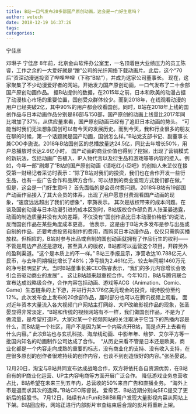 ```yaml
---
title: B站一口气发布20多部国产原创动画，这会是一门好生意吗？
author: wetech
date: 2018-12-19 16:37:26
tags: 
categories: 
---
```

宁佳彦
<!-- more -->
邓琳子
宁佳彦
8年前，北京金山软件办公室里，一名顶着巨大业绩压力的员工陈睿，工作之余的一大爱好就是“蹭”公司的光纤网络下载动画片。此后，这个“70后”资深动漫迷投资了哔哩哔哩（下称“B站”），并成为这家公司董事长。
现在，这家聚集了不少动漫爱好者的网站，开始发力国产原创动画，一口气发布了二十余部国产原创动画作品。
据B站提供的数据，在2015年之前，日本和欧美的动漫占据了动漫核心市场的重要位置，国创受众群体较少。而到2018年，在线观看动漫的用户已经突破2亿，其中90%的用户都会收看国创。同时，B站在2018年上线的国创作品与日本动画作品分别是86部与150部，国产原创的动画上线量比2017年同比增加了37%，从供应量来看，国产原创动画已经有了追赶日本动画的势头。
“可能当时我们无法想象国创可以有今天的发展历史。而到今天，我和行业很多的朋友在聊的时候，第一个话题就是国产动画，国创怎么样。”B站党支部书记、副董事长兼COO李旎说。2018年B站国创区的总播放量达24.5亿，同比去年增长50%，用户总播放时长达2.6亿小时。
国产动画的商业价值也得到了挖掘，出现了营销模式的新玩法，包括动画广告植入、IP人物代言以及衍生品和游戏等等内容的接入。例如，今年一部“刷爆了”B站的国产原创动画《请吃红小豆吧》的创始人朱芷仪在接受第一财经记者采访时表示：“除了B站对我们的投资，我们也在合作开发一些衍生品，也有一些广告合作和品牌方合作，可以想到的商业变现方式我们都在做。”
但是，这会是一门好生意吗？
首先面临的是会员付费问题。2018年B站有19部国产动画作品接入了其大会员的体系，出现了用户愿意付费观看国产动画的现象，“速度远远超出了我们的想象”，李旖表示。
其次是版权带来的成本问题。在谈及国创动漫与日本动漫引进的成本区别时，B站版权合作部负责人张圣晏透露，动画的制造质量并没有大的差距，不仅没有“国创作品比日本动漫价格低”的说法，反而国创作品在某些角度成本更高。
他表示，这是由于B站大多发布是参与出品或自制的作品，还要考虑投资和制作的费用，而购买日本动漫作品，仅仅只需购买播放权。但相应的，B站对参与出品或自制的国创动画就拥有了作品衍生的权利——不管是周边产品还是游戏，甚至真人的版权，B站都可以运营这个项目，开辟另外的盈利渠道。“这个是本质上的不一样。”
B站三季报显示，净营收达10.788亿元人民币，与去年同期相比增长了48%；净亏损为2.461亿元，较去年同期1460万元的净亏损明显扩大。当时B站董事长兼CEO陈睿表示，“我们的多元内容增长会吸引会员驱动商业的发展” 。
这让B站越来越重视合作。今年10月，B站与腾讯联合宣布达成战略级合作，合作内容包括动画、游戏等ACG（Animation、Comic、Game）生态链条的上下游，并进行共3.176亿美元现金的投资，增持股份至约12%。此次发布会上发布的20余部作品，届时部分也可以在腾讯视频上观看。
面对近年资本大量流入各大视频门户网站主打网综、大IP改编影视作品的现象，张圣晏显得非常淡定，“B站和传统的视频网站有不一样，我们做国创作品，不是为了做流量，是希望打造IP。大家对某一个视频网站的关注取决于它当下的热播内容是什么，而B站是一个社区，用户不是因为某一个内容点开B站，而是点开上去看有什么内容。”
此次B站也与玄机科技、海岸线动画、中影年年、绘梦、艾尔平方等一批国内知名的动画制作公司达成了合作。 
“从历史来看不管是日本还是欧美，商业化都是一个内容走向成熟的重要的标志，没有商业化的支持、没有收入支持，在座很多原创的创作者很难持续的创作内容，也谈不到创造很好的内容。”张圣晏说。
 
 
12月20日，淘宝与B站共同宣布达成战略合作，双方将依托各自资源优势，在B站自有的IP商业化运营、UP主内容电商等方面开展广泛合作。
降低游戏业务总营收占比，B站希望在未来三到五年内，总营收的50%来自广告和直播业务。
“海外上市是退而求其次的选择。”B站CEO陈睿说。
爱奇艺、B站近期分别向SEC提交了更新后的招股书。
7月12日，陆续有AcFun和BiliBili用户发现大量影视内容从网站上下架。B站回应称，网站正进行内部影片审查结束后合规的影片将重新上架。

